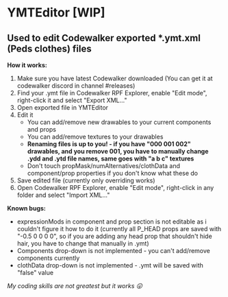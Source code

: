 # YMTEditor [WIP]
## Used to edit Codewalker exported *.ymt.xml (Peds clothes) files

**How it works:**
1. Make sure you have latest Codewalker downloaded (You can get it at codewalker discord in channel #releases)
2. Find your .ymt file in Codewalker RPF Explorer, enable "Edit mode", right-click it and select "Export XML..."
3. Open exported file in YMTEditor
4. Edit it
    - You can add/remove new drawables to your current components and props
    - You can add/remove textures to your drawables
    - **Renaming files is up to you! - if you have "000 001 002" drawables, and you remove 001, you have to manually change .ydd and .ytd file names, same goes with "a b c" textures**
    - Don't touch propMask/numAlternatives/clothData and component/prop properties if you don't know what these do
5. Save edited file (currently only overriding works)
6. Open Codewalker RPF Explorer, enable "Edit mode", right-click in any folder and select "Import XML..."

**Known bugs:**
  - expressionMods in component and prop section is not editable as i couldn't figure it how to do it (currently all P_HEAD props are saved with "-0.5 0 0 0 0", so if you are adding any head prop that shouldn't hide hair, you have to change that manually in .ymt)
  - Components drop-down is not implemented - you can't add/remove components currently
  - clothData drop-down is not implemented - .ymt will be saved with "false" value

_My coding skills are not greatest but it works 😛_
